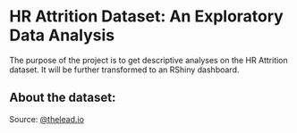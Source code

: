 # HR Attrition Dataset: An Exploratory Data Analysis
The purpose of the project is to get descriptive analyses on the HR Attrition dataset. It will be further transformed to an RShiny dashboard.

## About the dataset:
Source: [@thelead.io](https://github.com/theleadio/datascience_demo/blob/master/HR_dataset.csv)
